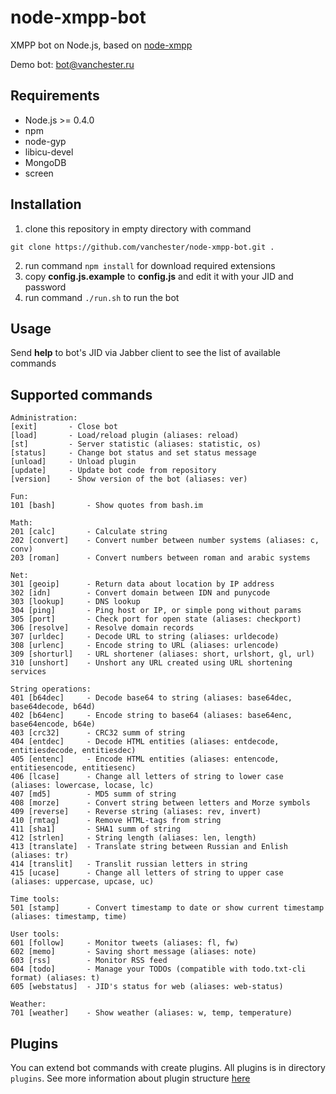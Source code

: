 node-xmpp-bot
=============

XMPP bot on Node.js, based on [node-xmpp](https://github.com/astro/node-xmpp)

Demo bot: bot@vanchester.ru

Requirements
------------
* Node.js >= 0.4.0
* npm
* node-gyp
* libicu-devel
* MongoDB
* screen

Installation
------------
1. clone this repository in empty directory with command
 ```
 git clone https://github.com/vanchester/node-xmpp-bot.git .
 ```
2. run command `npm install` for download required extensions
3. copy **config.js.example** to **config.js** and edit it with your JID and password
4. run command `./run.sh` to run the bot

Usage
-----
Send **help** to bot's JID via Jabber client to see the list of available commands

Supported commands
------------------
 ```
Administration:
 [exit]       - Close bot
 [load]       - Load/reload plugin (aliases: reload)
 [st]         - Server statistic (aliases: statistic, os)
 [status]     - Change bot status and set status message
 [unload]     - Unload plugin
 [update]     - Update bot code from repository
 [version]    - Show version of the bot (aliases: ver)

Fun:
 101 [bash]       - Show quotes from bash.im

Math:
 201 [calc]       - Calculate string
 202 [convert]    - Convert number between number systems (aliases: c, conv)
 203 [roman]      - Convert numbers between roman and arabic systems

Net:
 301 [geoip]      - Return data about location by IP address
 302 [idn]        - Convert domain between IDN and punycode
 303 [lookup]     - DNS lookup
 304 [ping]       - Ping host or IP, or simple pong without params
 305 [port]       - Check port for open state (aliases: checkport)
 306 [resolve]    - Resolve domain records
 307 [urldec]     - Decode URL to string (aliases: urldecode)
 308 [urlenc]     - Encode string to URL (aliases: urlencode)
 309 [shorturl]   - URL shortener (aliases: short, urlshort, gl, url)
 310 [unshort]    - Unshort any URL created using URL shortening services

String operations:
 401 [b64dec]     - Decode base64 to string (aliases: base64dec, base64decode, b64d)
 402 [b64enc]     - Encode string to base64 (aliases: base64enc, base64encode, b64e)
 403 [crc32]      - CRC32 summ of string
 404 [entdec]     - Decode HTML entities (aliases: entdecode, entitiesdecode, entitiesdec)
 405 [entenc]     - Encode HTML entities (aliases: entencode, entitiesencode, entitiesenc)
 406 [lcase]      - Change all letters of string to lower case (aliases: lowercase, locase, lc)
 407 [md5]        - MD5 summ of string
 408 [morze]      - Convert string between letters and Morze symbols
 409 [reverse]    - Reverse string (aliases: rev, invert)
 410 [rmtag]      - Remove HTML-tags from string
 411 [sha1]       - SHA1 summ of string
 412 [strlen]     - String length (aliases: len, length)
 413 [translate]  - Translate string between Russian and Enlish (aliases: tr)
 414 [translit]   - Translit russian letters in string
 415 [ucase]      - Change all letters of string to upper case (aliases: uppercase, upcase, uc)

Time tools:
 501 [stamp]      - Convert timestamp to date or show current timestamp (aliases: timestamp, time)

User tools:
 601 [follow]     - Monitor tweets (aliases: fl, fw)
 602 [memo]       - Saving short message (aliases: note)
 603 [rss]        - Monitor RSS feed
 604 [todo]       - Manage your TODOs (compatible with todo.txt-cli format) (aliases: t)
 605 [webstatus]  - JID's status for web (aliases: web-status)

Weather:
 701 [weather]    - Show weather (aliases: w, temp, temperature)
 ```

Plugins
-------
You can extend bot commands with create plugins. All plugins is in directory `plugins`. 
See more information about plugin structure [here](./plugins/README.md)

